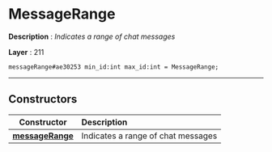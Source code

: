 # MessageRange

**Description** : *Indicates a range of chat messages*

**Layer** : 211

```tl
messageRange#ae30253 min_id:int max_id:int = MessageRange;
```

---

## Constructors

| Constructor | Description |
| :---: | :--- |
| [**messageRange**](constructor/messageRange) | Indicates a range of chat messages |